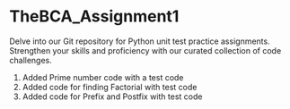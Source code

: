 # TheBCA_Assignment1

Delve into our Git repository for Python unit test practice assignments. Strengthen your skills and proficiency with our curated collection of code challenges.

1. Added Prime number code with a test code
2. Added code for finding Factorial with test code
3. Added code for Prefix and Postfix with test code
